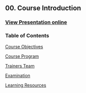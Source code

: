 ## 00. Course Introduction
### [View Presentation online](https://rawgit.com/TelerikAcademy/CSharp-Part-1/master/00.%20Course-Intro/slides/index.html)
### Table of Contents
[Course Objectives](slides/README.md#objectives)

[Course Program](slides/README.md#topics)

[Trainers Team]()

[Examination](slides/README.md#examination)

[Learning Resources](slides/README.md#resources)
